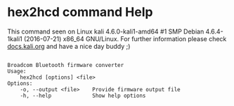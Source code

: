 # hex2hcd command Help
 
 This command seen on Linux kali 4.6.0-kali1-amd64 #1 SMP Debian 4.6.4-1kali1 (2016-07-21) x86_64 GNU/Linux. For further information please check [docs.kali.org](docs.kali.org) and have a nice day buddy ;) 

~~~

Broadcom Bluetooth firmware converter
Usage:
	hex2hcd [options] <file>
Options:
	-o, --output <file>    Provide firmware output file
	-h, --help             Show help options

~~~
